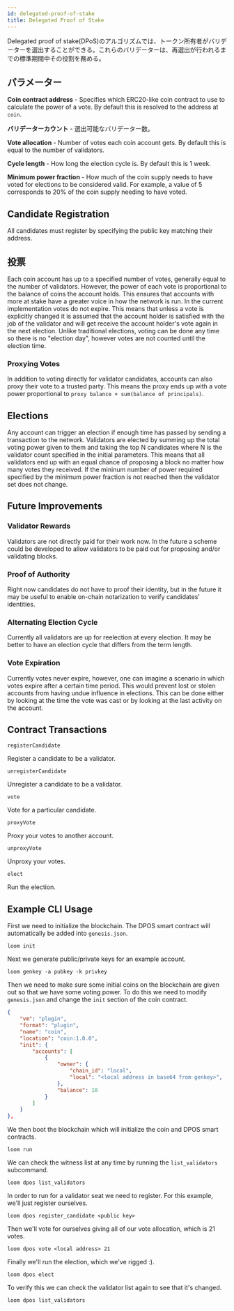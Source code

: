 ```yaml
---
id: delegated-proof-of-stake
title: Delegated Proof of Stake
---
```

Delegated proof of stake(DPoS)のアルゴリズムでは、トークン所有者がバリデーターを選出することができる。これらのバリデーターは、再選出が行われるまでの標準期間中その役割を務める。

## パラメーター

**Coin contract address** - Specifies which ERC20-like coin contract to use to calculate the power of a vote. By default this is resolved to the address at `coin`.

**バリデーターカウント** - 選出可能なバリデーター数。

**Vote allocation** - Number of votes each coin account gets. By default this is equal to the number of validators.

**Cycle length** - How long the election cycle is. By default this is 1 week.

**Minimum power fraction** - How much of the coin supply needs to have voted for elections to be considered valid. For example, a value of 5 corresponds to 20% of the coin supply needing to have voted.

## Candidate Registration

All candidates must register by specifying the public key matching their address.

## 投票

Each coin account has up to a specified number of votes, generally equal to the number of validators. However, the power of each vote is proportional to the balance of coins the account holds. This ensures that accounts with more at stake have a greater voice in how the network is run. In the current implementation votes do not expire. This means that unless a vote is explicitly changed it is assumed that the account holder is satisfied with the job of the validator and will get receive the account holder's vote again in the next election. Unlike traditional elections, voting can be done any time so there is no "election day", however votes are not counted until the election time.

### Proxying Votes

In addition to voting directly for validator candidates, accounts can also proxy their vote to a trusted party. This means the proxy ends up with a vote power proportional to `proxy balance + sum(balance of principals)`.

## Elections

Any account can trigger an election if enough time has passed by sending a transaction to the network. Validators are elected by summing up the total voting power given to them and taking the top N candidates where N is the validator count specified in the initial parameters. This means that all validators end up with an equal chance of proposing a block no matter how many votes they received. If the mininum number of power required specified by the minimum power fraction is not reached then the validator set does not change.

## Future Improvements

### Validator Rewards

Validators are not directly paid for their work now. In the future a scheme could be developed to allow validators to be paid out for proposing and/or validating blocks.

### Proof of Authority

Right now candidates do not have to proof their identity, but in the future it may be useful to enable on-chain notarization to verify candidates' identities.

### Alternating Election Cycle

Currently all validators are up for reelection at every election. It may be better to have an election cycle that differs from the term length.

### Vote Expiration

Currently votes never expire, however, one can imagine a scenario in which votes expire after a certain time period. This would prevent lost or stolen accounts from having undue influence in elections. This can be done either by looking at the time the vote was cast or by looking at the last activity on the account.

## Contract Transactions

`registerCandidate`

Register a candidate to be a validator.

`unregisterCandidate`

Unregister a candidate to be a validator.

`vote`

Vote for a particular candidate.

`proxyVote`

Proxy your votes to another account.

`unproxyVote`

Unproxy your votes.

`elect`

Run the election.

## Example CLI Usage

First we need to initialize the blockchain. The DPOS smart contract will automatically be added into `genesis.json`.

```shell
loom init
```

Next we generate public/private keys for an example account.

```shell
loom genkey -a pubkey -k privkey
```

Then we need to make sure some initial coins on the blockchain are given out so that we have some voting power. To do this we need to modify `genesis.json` and change the `init` section of the coin contract.

```json
{
    "vm": "plugin",
    "format": "plugin",
    "name": "coin",
    "location": "coin:1.0.0",
    "init": {
        "accounts": [
            {
                "owner": {
                    "chain_id": "local",
                    "local": "<local address in base64 from genkey>",
                },
                "balance": 10
            }
        ]
    }
},
```

We then boot the blockchain which will initialize the coin and DPOS smart contracts.

```shell
loom run
```

We can check the witness list at any time by running the `list_validators` subcommand.

```shell
loom dpos list_validators
```

In order to run for a validator seat we need to register. For this example, we'll just register ourselves.

```shell
loom dpos register_candidate <public key>
```

Then we'll vote for ourselves giving all of our vote allocation, which is 21 votes.

```shell
loom dpos vote <local address> 21
```

Finally we'll run the election, which we've rigged :).

```shell
loom dpos elect
```

To verify this we can check the validator list again to see that it's changed.

```shell
loom dpos list_validators
```